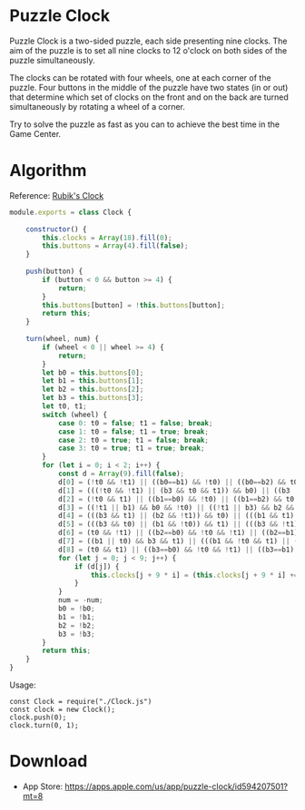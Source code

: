 # Puzzle Clock

Puzzle Clock is a two-sided puzzle, each side presenting nine clocks. The aim of the puzzle is to set all nine clocks to 12 o'clock on both sides of the puzzle simultaneously.

The clocks can be rotated with four wheels, one at each corner of the puzzle. Four buttons in the middle of the puzzle have two states (in or out) that determine which set of clocks
on the front and on the back are turned simultaneously by rotating a wheel of a corner.

Try to solve the puzzle as fast as you can to achieve the best time in the Game Center.

# Algorithm 


Reference: [Rubik's Clock](./Resources/Algorithm/RubiksClock.pdf)

```js
module.exports = class Clock {
    
    constructor() {
        this.clocks = Array(18).fill(0);
        this.buttons = Array(4).fill(false);
    }
  
    push(button) {
        if (button < 0 && button >= 4) {
            return;
        }
        this.buttons[button] = !this.buttons[button];
        return this;
    }
  
    turn(wheel, num) {
        if (wheel < 0 || wheel >= 4) {
            return;
        }
        let b0 = this.buttons[0];
        let b1 = this.buttons[1];
        let b2 = this.buttons[2];
        let b3 = this.buttons[3];
        let t0, t1;
        switch (wheel) {
            case 0: t0 = false; t1 = false; break;
            case 1: t0 = false; t1 = true; break;
            case 2: t0 = true; t1 = false; break;
            case 3: t0 = true; t1 = true; break;
        }
        for (let i = 0; i < 2; i++) {
            const d = Array(9).fill(false);
            d[0] = (!t0 && !t1) || ((b0==b1) && !t0) || ((b0==b2) && t0 && !t1) || ((b0==b3) && t0 && t1);
            d[1] = (((!t0 && !t1) || (b3 && t0 && t1)) && b0) || ((b3 || !t0) && b1 && t1) || (((!b0 && b1) || b0) && b2 && t0 && !t1);
            d[2] = (!t0 && t1) || ((b1==b0) && !t0) || ((b1==b2) && t0 && !t1) || ((b1==b3) && t1);
            d[3] = ((!t1 || b1) && b0 && !t0) || ((!t1 || b3) && b2 && t0) || (((b1 && b2 && !t0) || (b0 && b3 && t0)) && t1);
            d[4] = (((b3 && t1) || (b2 && !t1)) && t0) || (((b1 && t1) ||(b0 && !t1)) && !t0);
            d[5] = (((b3 && t0) || (b1 && !t0)) && t1) || (((b3 && !t1) || b1) && b0 && !t0) || (((b1 && !t1) || b3) && b2 && t0);
            d[6] = (t0 && !t1) || ((b2==b0) && !t0 && !t1) || ((b2==b1) && !t0 && t1) || ((b2==b3) && t0);
            d[7] = ((b1 || t0) && b3 && t1) || (((b1 && !t0 && t1) || (t0 && !t1)) && b2) || ((b2 || b3) && b0 && !t0 && !t1);
            d[8] = (t0 && t1) || ((b3==b0) && !t0 && !t1) || ((b3==b1) && t1) || ((b3==b2) && t0);
            for (let j = 0; j < 9; j++) {
				if (d[j]) {
                    this.clocks[j + 9 * i] = (this.clocks[j + 9 * i] += num) % 12 < 0 ? this.clocks[j + 9 * i] % 12 + 12 : this.clocks[j + 9 * i] % 12;
                }
            }
            num = -num; 
            b0 = !b0;
            b1 = !b1;
            b2 = !b2;
            b3 = !b3;
        }
        return this;
    }
}
```

Usage:

```
const Clock = require("./Clock.js")
const clock = new Clock();
clock.push(0);
clock.turn(0, 1);
```

# Download

- App Store: https://apps.apple.com/us/app/puzzle-clock/id594207501?mt=8
